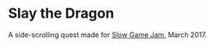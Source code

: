 # Slay the Dragon
A side-scrolling quest made for [Slow Game Jam](https://itch.io/jam/slow-game-jam), March 2017.